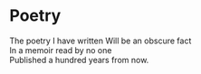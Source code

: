 # Poetry

The poetry I have written
Will be an obscure fact  
In a memoir read by no one  
Published a hundred years from now.  